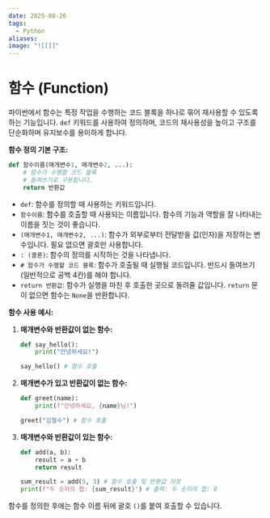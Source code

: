 ```yaml
---
date: 2025-08-26
tags:
  - Python
aliases:
image: "![[]]"
---
```


# 함수 (Function)

파이썬에서 함수는 특정 작업을 수행하는 코드 블록을 하나로 묶어 재사용할 수 있도록 하는 기능입니다. `def` 키워드를 사용하여 정의하며, 코드의 재사용성을 높이고 구조를 단순화하며 유지보수를 용이하게 합니다.

**함수 정의 기본 구조:**

```python
def 함수이름(매개변수1, 매개변수2, ...):
    # 함수가 수행할 코드 블록
    # 들여쓰기로 구분됩니다.
    return 반환값
```

*   `def`: 함수를 정의할 때 사용하는 키워드입니다.
*   `함수이름`: 함수를 호출할 때 사용되는 이름입니다. 함수의 기능과 역할을 잘 나타내는 이름을 짓는 것이 좋습니다.
*   `(매개변수1, 매개변수2, ...)`: 함수가 외부로부터 전달받을 값(인자)을 저장하는 변수입니다. 필요 없으면 괄호만 사용합니다.
*   `: (콜론)`: 함수의 정의를 시작하는 것을 나타냅니다.
*   `# 함수가 수행할 코드 블록`: 함수가 호출될 때 실행될 코드입니다. 반드시 들여쓰기(일반적으로 공백 4칸)를 해야 합니다.
*   `return 반환값`: 함수가 실행을 마친 후 호출한 곳으로 돌려줄 값입니다. `return` 문이 없으면 함수는 `None`을 반환합니다.

**함수 사용 예시:**

1.  **매개변수와 반환값이 없는 함수:**

    ```python
    def say_hello():
        print("안녕하세요!")

    say_hello() # 함수 호출
    ```

2.  **매개변수가 있고 반환값이 없는 함수:**

    ```python
    def greet(name):
        print(f"안녕하세요, {name}님!")

    greet("김철수") # 함수 호출
    ```

3.  **매개변수와 반환값이 있는 함수:**

    ```python
    def add(a, b):
        result = a + b
        return result

    sum_result = add(5, 3) # 함수 호출 및 반환값 저장
    print(f"두 숫자의 합: {sum_result}") # 출력: 두 숫자의 합: 8
    ```

함수를 정의한 후에는 함수 이름 뒤에 괄호 `()`를 붙여 호출할 수 있습니다.